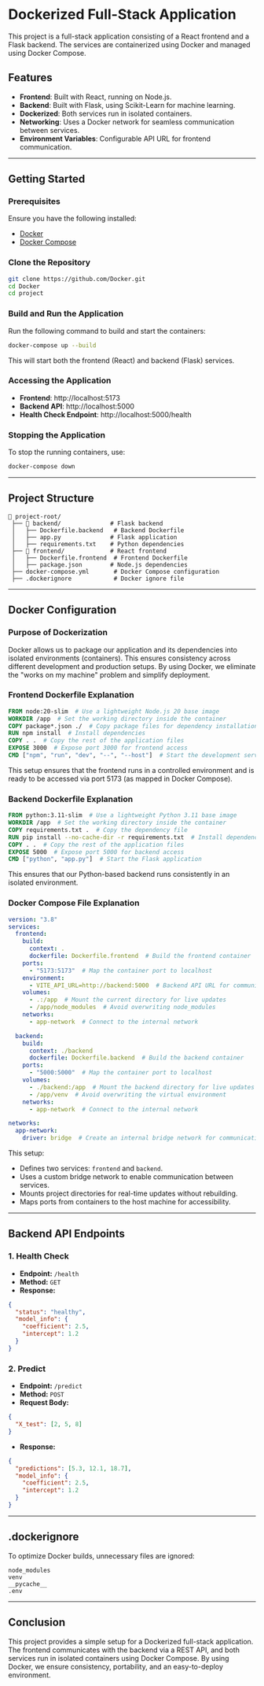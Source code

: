 # Dockerized Full-Stack Application

This project is a full-stack application consisting of a React frontend and a Flask backend. The services are containerized using Docker and managed using Docker Compose.

## Features
- **Frontend**: Built with React, running on Node.js.
- **Backend**: Built with Flask, using Scikit-Learn for machine learning.
- **Dockerized**: Both services run in isolated containers.
- **Networking**: Uses a Docker network for seamless communication between services.
- **Environment Variables**: Configurable API URL for frontend communication.

---

## Getting Started
### Prerequisites
Ensure you have the following installed:
- [Docker](https://www.docker.com/get-started)
- [Docker Compose](https://docs.docker.com/compose/install/)

### Clone the Repository
```sh
git clone https://github.com/Docker.git
cd Docker
cd project
```

### Build and Run the Application
Run the following command to build and start the containers:
```sh
docker-compose up --build
```
This will start both the frontend (React) and backend (Flask) services.

### Accessing the Application
- **Frontend**: http://localhost:5173
- **Backend API**: http://localhost:5000
- **Health Check Endpoint**: http://localhost:5000/health

### Stopping the Application
To stop the running containers, use:
```sh
docker-compose down
```

---

## Project Structure
```
📂 project-root/
 ├── 📂 backend/              # Flask backend
 │   ├── Dockerfile.backend   # Backend Dockerfile
 │   ├── app.py              # Flask application
 │   ├── requirements.txt    # Python dependencies
 ├── 📂 frontend/             # React frontend
 │   ├── Dockerfile.frontend  # Frontend Dockerfile
 │   ├── package.json        # Node.js dependencies
 ├── docker-compose.yml       # Docker Compose configuration
 ├── .dockerignore            # Docker ignore file
```

---

## Docker Configuration
### Purpose of Dockerization
Docker allows us to package our application and its dependencies into isolated environments (containers). This ensures consistency across different development and production setups. By using Docker, we eliminate the "works on my machine" problem and simplify deployment.

### Frontend Dockerfile Explanation
```dockerfile
FROM node:20-slim  # Use a lightweight Node.js 20 base image
WORKDIR /app  # Set the working directory inside the container
COPY package*.json ./  # Copy package files for dependency installation
RUN npm install  # Install dependencies
COPY . .  # Copy the rest of the application files
EXPOSE 3000  # Expose port 3000 for frontend access
CMD ["npm", "run", "dev", "--", "--host"]  # Start the development server
```
This setup ensures that the frontend runs in a controlled environment and is ready to be accessed via port 5173 (as mapped in Docker Compose).

### Backend Dockerfile Explanation
```dockerfile
FROM python:3.11-slim  # Use a lightweight Python 3.11 base image
WORKDIR /app  # Set the working directory inside the container
COPY requirements.txt .  # Copy the dependency file
RUN pip install --no-cache-dir -r requirements.txt  # Install dependencies efficiently
COPY . .  # Copy the rest of the application files
EXPOSE 5000  # Expose port 5000 for backend access
CMD ["python", "app.py"]  # Start the Flask application
```
This ensures that our Python-based backend runs consistently in an isolated environment.

### Docker Compose File Explanation
```yaml
version: "3.8"
services:
  frontend:
    build:
      context: .
      dockerfile: Dockerfile.frontend  # Build the frontend container
    ports:
      - "5173:5173"  # Map the container port to localhost
    environment:
      - VITE_API_URL=http://backend:5000  # Backend API URL for communication
    volumes:
      - .:/app  # Mount the current directory for live updates
      - /app/node_modules  # Avoid overwriting node_modules
    networks:
      - app-network  # Connect to the internal network

  backend:
    build:
      context: ./backend
      dockerfile: Dockerfile.backend  # Build the backend container
    ports:
      - "5000:5000"  # Map the container port to localhost
    volumes:
      - ./backend:/app  # Mount the backend directory for live updates
      - /app/venv  # Avoid overwriting the virtual environment
    networks:
      - app-network  # Connect to the internal network

networks:
  app-network:
    driver: bridge  # Create an internal bridge network for communication
```
This setup:
- Defines two services: `frontend` and `backend`.
- Uses a custom bridge network to enable communication between services.
- Mounts project directories for real-time updates without rebuilding.
- Maps ports from containers to the host machine for accessibility.

---

## Backend API Endpoints
### 1. Health Check
- **Endpoint:** `/health`
- **Method:** `GET`
- **Response:**
```json
{
  "status": "healthy",
  "model_info": {
    "coefficient": 2.5,
    "intercept": 1.2
  }
}
```

### 2. Predict
- **Endpoint:** `/predict`
- **Method:** `POST`
- **Request Body:**
```json
{
  "X_test": [2, 5, 8]
}
```
- **Response:**
```json
{
  "predictions": [5.3, 12.1, 18.7],
  "model_info": {
    "coefficient": 2.5,
    "intercept": 1.2
  }
}
```

---

## .dockerignore
To optimize Docker builds, unnecessary files are ignored:
```
node_modules
venv
__pycache__
.env
```

---

## Conclusion
This project provides a simple setup for a Dockerized full-stack application. The frontend communicates with the backend via a REST API, and both services run in isolated containers using Docker Compose. By using Docker, we ensure consistency, portability, and an easy-to-deploy environment.

